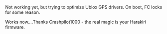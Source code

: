 Not working yet, but trying to optimize Ublox GPS drivers.  On boot, FC locks for some reason.

Works now....Thanks Crashpilot1000 - the real magic is your Harakiri firmware.

